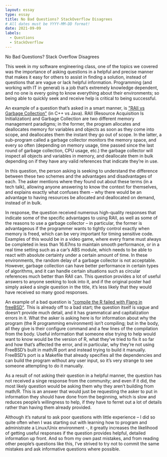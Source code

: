 ```yaml
---
layout: essay
type: essay
title: No Bad Questions? StackOverflow Disagrees
# All dates must be YYYY-MM-DD format!
date: 2021-09-09
labels:
  - Questions
  - StackOverflow
---
```


No Bad Questions? Stack Overflow Disagrees


This week in my software engineering class, one of the topics we
covered was the importance of asking questions in a helpful and
precise manner that makes it easy for others to assist in finding a
solution, instead of questions that are vague or lack helpful
information. Programming (and working with IT in general) is a job
that’s extremely knowledge dependent, and no one is every going to
know everything about their environments; so being able to quickly
seek and receive help is critical to being successful.

An example of a question that’s asked in a smart manner, is ["RAII vs
Garbage Collection"](
https://stackoverflow.com/questions/44325085/raii-vs-garbage-collector)
(in C++ vs Java). RAII (Resource Acquisition Is Initialization) and
Garbage Collection are two different memory management paradigms; in
the former, the program allocates and deallocates memory for variables
and objects as soon as they come into scope, and deallocates them the
instant they go out of scope. In the latter, a sub-program called a
garbage collector monitors the memory space, and every so often
(depending on memory usage, time passed since the last round of
garbage collection, CPU usage, etc.) the garbage collector will
inspect all objects and variables in memory, and deallocate them in
bulk depending on if they have any valid references that indicate
they’re in use.

In this question, the person asking is seeking to understand the
difference between these two schemes and the advantages and
disadvantages of each. The asker mentions where they found out about
these terms (in a tech talk), allowing anyone answering to know the
context for themselves, and explains exactly what confuses them – why
there would be an advantage to having resources be allocated and
deallocated on demand, instead of in bulk.

In response, the question received numerous high-quality responses
that indicate some of the specific advantages to using RAII, as well
as some of the reasons to use a garbage collector – in particular, the
former is advantageous if the programmer wants to tightly control
exactly when memory is freed, which can be very important for timing
sensitive code. Examples of this would be in a video game, where every
frame must always be completed in less than 16.67ms to maintain smooth
performance, or in a real time setting such as a car’s ABS module,
which needs to be able to react with absolute certainty under a
certain amount of time. In these environments, the random delay of a
garbage collector is not acceptable. However, garbage collection can
have better performance in certain types of algorithms, and it can
handle certain situations such as circular references much better than
RAII can. This question provides a lot of useful answers to anyone
seeking to look into it, and if the original poster had simply asked a
single question in the title, it’s less likely that they would have
received so many good responses.

An example of a bad question is ["compile the R failed with Flang in
freeBSD"](https://stackoverflow.com/questions/67563059/compile-the-r-failed-with-flang-in-freebsd).
This is already off to a bad start; the question itself is vague and
doesn’t provide much detail, and it has grammatical and capitalization
errors in it. What the asker is asking here is for information about
why the program (the R programming environment) isn’t compiling; but
in the body, all they give is their configure command and a few lines
of the compilation from the body. Useful information that someone else
trying to help would want to know would be the version of R, what
they’ve tried to fix it so far and how that’s affected the error, and
in particular, why they’re not using FreeBSD’s built in math/R port
and instead trying to build it manually. FreeBSD’s port is a Makefile
that already specifies all the dependencies and can build the program
without any user input, so it’s very strange to see someone attempting
to do it manually.

As a result of not asking their question in a helpful manner, the
question has not received a singe response from the community; and
even if it did, the most likely question would be asking them why they
aren’t building from math/R. This is an answer that would just be
requesting the asker to put in information they should have done from
the beginning, which is slow and reduces people’s willingness to help,
if they have to ferret out a lot of details rather than having them
already provided.

Although it’s natural to ask poor questions with little experience – I
did so quite often when I was starting out with learning how to
program and administrate a Linux/Unix environment -, it greatly
increases the likelihood of getting useful responses if the question
provides helpful, detailed information up front. And so from my own
past mistakes, and from reading other people’s questions like this,
I’ve strived to try not to commit the same mistakes and ask
informative questions where possible.
